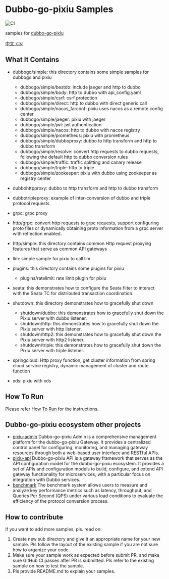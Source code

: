# Dubbo-go-pixiu Samples

![CI](https://github.com/apache/dubbo-go-samples/workflows/CI/badge.svg)

samples for [dubbo-go-pixiu](https://github.com/apache/dubbo-go-pixiu)

[中文 🇨🇳](./README_CN.md)

## What It Contains

- dubbogo/simple: this directory contains some simple samples for dubbogo and pixiu
  - dubbogo/simple/bestdo: include jaeger and http to dubbo
  - dubbogo/simple/body: http to dubbo with api_config.yaml
  - dubbogo/simple/csrf: csrf protection
  - dubbogo/simple/direct: http to dubbo with direct generic call
  - dubbogo/simple/nacos_farconf: pixiu uses nacos as a remote config center
  - dubbogo/simple/jaeger: pixiu with jaeger
  - dubbogo/simple/jwt: jwt authentication
  - dubbogo/simple/nacos: http to dubbo with nacos registry
  - dubbogo/simple/prometheus: pixiu with prometheus
  - dubbogo/simple/dubboproxy: dubbo to http transform and http to dubbo transform
  - dubbogo/simple/resolve: convert http requests to dubbo requests, following the default http to dubbo conversion rules
  - dubbogo/simple/traffic: traffic splitting and canary release
  - dubbogo/simple/triple: http to triple
  - dubbogo/simple/zookeeper: pixiu with dubbo using zookeeper as registry center

- dubbohttpproxy: dubbo to http transform and http to dubbo transform
- dubbotripleproxy: example of inter-conversion of dubbo and triple protocol requests

- grpc: grpc proxy

- http/grpc: convert http requests to grpc requests, support configuring proto files or dynamically obtaining proto information from a grpc server with reflection enabled.
- http/simple: this directory contains common Http request proxying features that serve as common API gateways

- llm: simple sample for pixiu to call llm

- plugins: this directory contains some plugins for pixiu
  - plugins/ratelimit: rate limit plugin for pixiu

- seata: this demonstrates how to configure the Seata filter to interact with the Seata TC for distributed transaction coordination.

- shutdown: this directory demonstrates how to gracefully shut down
  - shutdown/dubbo: this demonstrates how to gracefully shut down the Pixiu server with dubbo listener.
  - shutdown/http: this demonstrates how to gracefully shut down the Pixiu server with http listener.
  - shutdown/http2: this demonstrates how to gracefully shut down the Pixiu server with http2 listener.
  - shutdown/triple: this demonstrates how to gracefully shut down the Pixiu server with triple listener.

- springcloud: Http proxy function, get cluster information from spring cloud service registry, dynamic management of cluster and route function
- xds: pixiu with xds

## How To Run

Please refer [How To Run](HOWTO.md) for the instructions.

## Dubbo-go-pixiu ecosystem other projects

- [pixiu-admin](https://github.com/dubbo-go-pixiu/pixiu-admin) Dubbo-go-pixiu Admin is a comprehensive management platform for the dubbo-go-pixiu Gateway. It provides a centralized control panel for configuring, monitoring, and managing gateway resources through both a web-based user interface and RESTful APIs.
- [pixiu-api](https://github.com/dubbo-go-pixiu/pixiu-api) Dubbo-go-pixiu API is a gateway framework that serves as the API configuration model for the dubbo-go-pixiu ecosystem. It provides a set of APIs and configuration models to build, configure, and extend API gateway functionality for microservices, with a particular focus on integration with Dubbo services.
- [benchmark](https://github.com/dubbo-go-pixiu/benchmark) The benchmark system allows users to measure and analyze key performance metrics such as latency, throughput, and Queries Per Second (QPS) under various load conditions to evaluate the efficiency of the protocol conversion process.

## How to contribute

If you want to add more samples, pls. read on:
1. Create new sub directory and give it an appropriate name for your new sample. Pls follow the layout of the existing sample if you are not sure how to organize your code.
2. Make sure your sample work as expected before submit PR, and make sure GitHub CI passes after PR is submitted. Pls refer to the existing sample on how to test the sample.
3. Pls provide README.md to explain your samples.